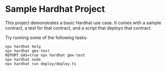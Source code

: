 # Sample Hardhat Project

This project demonstrates a basic Hardhat use case. It comes with a sample contract, a test for that contract, and a script that deploys that contract.

Try running some of the following tasks:

```shell
npx hardhat help
npx hardhat gmx-test
REPORT_GAS=true npx hardhat gmx-test
npx hardhat node
npx hardhat run deploy/deploy.ts
```

